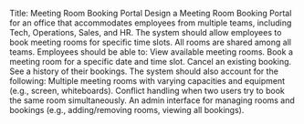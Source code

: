Title: Meeting Room Booking Portal
Design a Meeting Room Booking Portal for an office that accommodates employees from multiple teams, including Tech, Operations, Sales, and HR. The system should allow employees to book meeting rooms for specific time slots. All rooms are shared among all teams. Employees should be able to:
View available meeting rooms.
Book a meeting room for a specific date and time slot.
Cancel an existing booking.
See a history of their bookings.
The system should also account for the following:
Multiple meeting rooms with varying capacities and equipment (e.g., screen, whiteboards).
Conflict handling when two users try to book the same room simultaneously.
An admin interface for managing rooms and bookings (e.g., adding/removing rooms, viewing all bookings).

